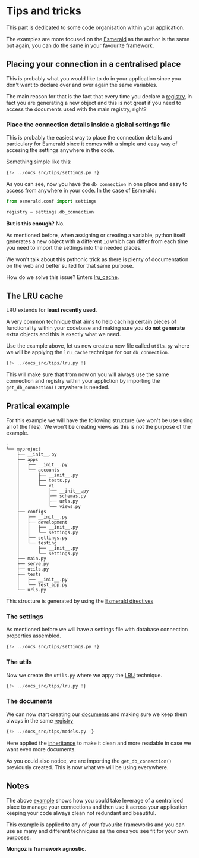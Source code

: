# Tips and tricks

This part is dedicated to some code organisation within your application.

The examples are more focused on the [Esmerald](https://esmerald.dev) as the author is the
same but again, you can do the same in your favourite framework.

## Placing your connection in a centralised place

This is probably what you would like to do in your application since you don't want to declare
over and over again the same variables.

The main reason for that is the fact that every time you declare a [registry](./registry.md),
in fact you are generating a new object and this is not great if you need to access
the documents used with the main registry, right?

### Place the connection details inside a global settings file

This is probably the easiest way to place the connection details and particulary for Esmerald since
it comes with a simple and easy way of accesing the settings anywhere in the code.

Something simple like this:

```python hl_lines="18-25"
{!> ../docs_src/tips/settings.py !}
```

As you can see, now you have the `db_connection` in one place and easy to access from anywhere in
your code. In the case of Esmerald:

```python hl_lines="3"
from esmerald.conf import settings

registry = settings.db_connection
```

**But is this enough?** No.

As mentioned before, when assigning or creating a variable, python itself generates a new object
with a different `id` which can differ from each time you need to import the settings into the
needed places.

We won't talk about this pythonic trick as there is plenty of documentation on the web and better
suited for that same purpose.

How do we solve this issue? Enters [lru_cache](#the-lru-cache).

## The LRU cache

LRU extends for **least recently used**.

A very common technique that aims to help caching certain pieces of functionality within your
codebase and making sure you **do not generate** extra objects and this is exactly what we need.

Use the example above, let us now create a new file called `utils.py` where we will be applying
the `lru_cache` technique for our `db_connection`.

```python title="utils.py" hl_lines="6"
{!> ../docs_src/tips/lru.py !}
```

This will make sure that from now on you will always use the same connection and registry within
your appliction by importing the `get_db_connection()` anywhere is needed.

## Pratical example

For this example we will have the following structure (we won't be use using all of the files).
We won't be creating views as this is not the purpose of the example.

```shell
.
└── myproject
    ├── __init__.py
    ├── apps
    │   ├── __init__.py
    │   └── accounts
    │       ├── __init__.py
    │       ├── tests.py
    │       └── v1
    │           ├── __init__.py
    │           ├── schemas.py
    │           ├── urls.py
    │           └── views.py
    ├── configs
    │   ├── __init__.py
    │   ├── development
    │   │   ├── __init__.py
    │   │   └── settings.py
    │   ├── settings.py
    │   └── testing
    │       ├── __init__.py
    │       └── settings.py
    ├── main.py
    ├── serve.py
    ├── utils.py
    ├── tests
    │   ├── __init__.py
    │   └── test_app.py
    └── urls.py
```

This structure is generated by using the
[Esmerald directives](https://esmerald.dev/directives/directives/)

### The settings

As mentioned before we will have a settings file with database connection properties assembled.

```python title="my_project/configs/settings.py" hl_lines="18-19"
{!> ../docs_src/tips/settings.py !}
```

### The utils

Now we create the `utils.py` where we appy the [LRU](#the-lru-cache) technique.

```python title="myproject/utils.py" hl_lines="6"
{!> ../docs_src/tips/lru.py !}
```

### The documents

We can now start creating our [documents](./documents.md) and making sure we keep them always in the
same [registry](./registry.md)


```python title="myproject/apps/accounts/documents.py" hl_lines="7 12-14"
{!> ../docs_src/tips/models.py !}
```

Here applied the [inheritance](./documents.md#with-inheritance) to make it clean and more readable in
case we want even more documents.

As you could also notice, we are importing the `get_db_connection()` previously created. This is
now what we will be using everywhere.

## Notes

The above [example](#pratical-example) shows how you could take leverage of a centralised place
to manage your connections and then use it across your application keeping your code always clean
not redundant and beautiful.

This example is applied to any of your favourite frameworks and you can use as many and different
techniques as the ones you see fit for your own purposes.

**Mongoz is framework agnostic**.
